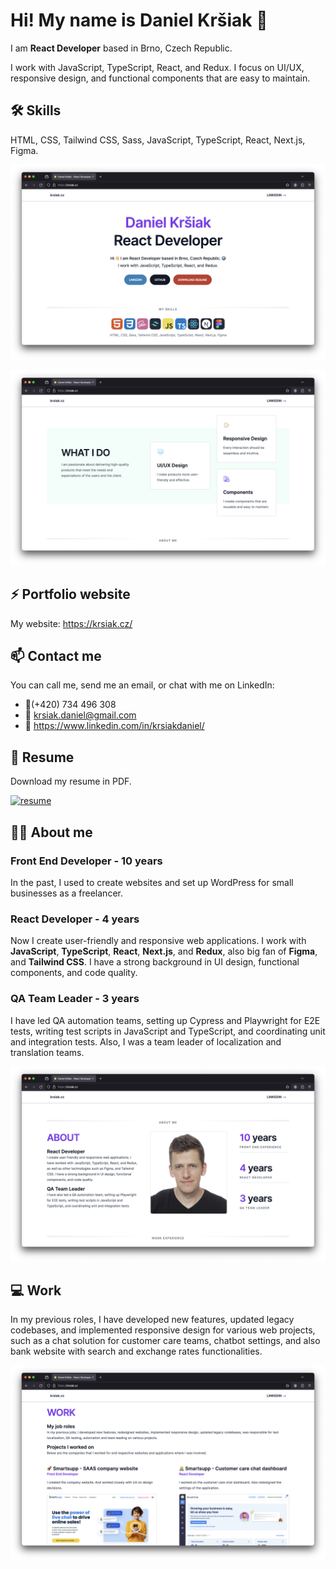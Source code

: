 # Hi! My name is Daniel Kršiak 👋

I am **React Developer** based in Brno, Czech Republic.

I work with JavaScript, TypeScript, React, and Redux. I focus on UI/UX, responsive design, and functional components that are easy to maintain.

## 🛠️ Skills

HTML, CSS, Tailwind CSS, Sass, JavaScript, TypeScript, React, Next.js, Figma.

![screenshot-1](/screenshot-1.png)

![screenshot-2](/screenshot-2.png)

## ⚡ Portfolio website

My website: <https://krsiak.cz/>

## 📫 Contact me

You can call me, send me an email, or chat with me on LinkedIn:

- 📱(+420) 734 496 308
- 📧 krsiak.daniel@gmail.com
- 💬 <https://www.linkedin.com/in/krsiakdaniel/>

## 📝 Resume

Download my resume in PDF.

[![resume](https://github.com/krsiakdaniel/krsiakdaniel/assets/564906/1c095868-ab0f-44a2-a54a-4916f8000732)](https://drive.google.com/file/d/1x0LWu8I_3aqW34TJbxkciqNGX642bdvF/view?usp=sharing)

## 👨‍💻 About me

### Front End Developer - 10 years

In the past, I used to create websites and set up WordPress for small businesses as a freelancer.

### React Developer - 4 years

Now I create user-friendly and responsive web applications. I work with **JavaScript**, **TypeScript**, **React**, **Next.js**, and **Redux**, also big fan of **Figma**, and **Tailwind CSS**. I have a strong background in UI design, functional components, and code quality.

### QA Team Leader - 3 years

I have led QA automation teams, setting up Cypress and Playwright for E2E tests, writing test scripts in JavaScript and TypeScript, and coordinating unit and integration tests. Also, I was a team leader of localization and translation teams.

![screenshot-3](/screenshot-3.png)

## 💻 Work

In my previous roles, I have developed new features, updated legacy codebases, and implemented responsive design for various web projects, such as a chat solution for customer care teams, chatbot settings, and also bank website with search and exchange rates functionalities.

![screenshot-4](/screenshot-4.png)
